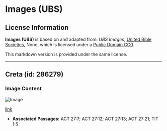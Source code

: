 # Images (UBS)

## License Information

**Images (UBS)** is based on and adapted from: _UBS Images_, [United Bible Societies](https://unitedbiblesocieties.org/), None, which is licensed under a [Public Domain CC0](https://creativecommons.org/public-domain/cc0/).

This markdown version is provided under the same license.



--------------------------------

## Creta (id: 286279)

### Image Content

![Image](https://cdn.aquifer.bible/aquifer-content/resources/Media/WEB-0570_crete.jpg)

[link](https://cdn.aquifer.bible/aquifer-content/resources/Media/WEB-0570_crete.jpg)

* **Associated Passages:** ACT 27:7; ACT 27:12; ACT 27:13; ACT 27:21; TIT 1:5

